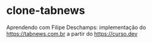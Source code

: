 # clone-tabnews
Aprendendo com Filipe Deschamps: implementação do https://tabnews.com.br a partir do https://curso.dev
